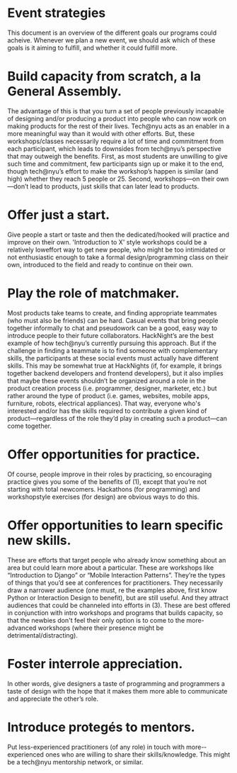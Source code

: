 # Event strategies
This document is an overview of the different goals our programs could acheive. Whenever we plan a new event, we should ask which of these goals is it aiming to fulfill, and whether it could fulfill more.

# Build capacity from scratch, a la General Assembly.
The advantage of this is that you turn a set of people previously incapable of designing and/or producing a product into people who can now work on making products for the rest of their lives. Tech@nyu acts as an enabler in a more meaningful way than it would with other efforts. But, these workshops/classes necessarily require a lot of time and commitment from each participant, which leads to downsides from tech@nyu’s perspective that may outweigh the benefits. First, as most students are unwilling to give such time and commitment, few participants sign up or make it to the end, though tech@nyu’s effort to make the workshop’s happen is similar (and high) whether they reach 5 people or 25. Second, workshops—on their own—don’t lead to products, just skills that can later lead to products.

# Offer just a start.
Give people a start or taste and then the dedicated/hooked will practice and improve on their own. 'Introduction to X' style workshops could be a relatively low­effort way to get new people, who might be too intimidated or not enthusiastic enough to take a formal design/programming class on their own, introduced to the field and ready to continue on their own.

# Play the role of matchmaker.
Most products take teams to create, and finding appropriate teammates (who must also be friends) can be hard. Casual events that bring people together informally to chat and pseudo­work can be a good, easy way to introduce people to their future collaborators. HackNight’s are the best example of how tech@nyu’s currently pursuing this approach. But if the challenge in finding a teammate is to find someone with complementary skills, the participants at these social events must actually have different skills. This may be somewhat true at HackNights (if, for example, it brings together backend developers and frontend developers), but it also implies that maybe these events shouldn’t be organized around a role in the product creation process (i.e. programmer, designer, marketer, etc.) but rather around the type of product (i.e. games, websites, mobile apps, furniture, robots, electrical appliances). That way, everyone who's interested and/or has the skills required to contribute a given kind of product—regardless of the role they’d play in creating such a product—can come together.

# Offer opportunities for practice.
Of course, people improve in their roles by practicing, so encouraging practice gives you some of the benefits of (1), except that you’re not starting with total newcomers. Hackathons (for programming) and workshop­style exercises (for design) are obvious ways to do this. 

# Offer opportunities to learn specific new skills.
These are efforts that target people who already know something about an area but could learn more about a particular. These are workshops like “Introduction to Django” or “Mobile Interaction Patterns”. They’re the types of things that you’d see at conferences for practitioners. They necessarily draw a narrower audience (one must, re the examples above, first know Python or Interaction Design to benefit), but are still useful. And they attract audiences that could be channeled into efforts in (3). These are best offered in conjunction with intro workshops and programs that builds capacity, so that the newbies don't feel their only option is to come to the more-advanced workshops (where their presence might be detrimental/distracting).

# Foster inter­role appreciation.
In other words, give designers a taste of programming and programmers a taste of design with the hope that it makes them more able to communicate and appreciate the other’s role. 

# Introduce protegés to mentors.
Put less-­experienced practitioners (of any role) in touch with more-­experienced ones who are willing to share their skills/knowledge. This might be a tech@nyu mentorship network, or similar.
